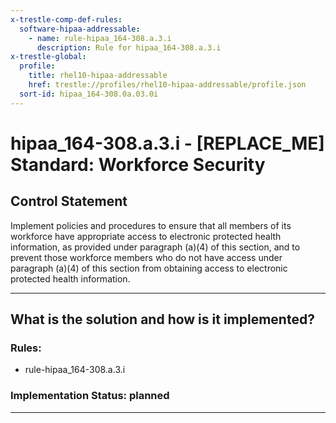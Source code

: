 ```yaml
---
x-trestle-comp-def-rules:
  software-hipaa-addressable:
    - name: rule-hipaa_164-308.a.3.i
      description: Rule for hipaa_164-308.a.3.i
x-trestle-global:
  profile:
    title: rhel10-hipaa-addressable
    href: trestle://profiles/rhel10-hipaa-addressable/profile.json
  sort-id: hipaa_164-308.0a.03.0i
---
```


# hipaa_164-308.a.3.i - \[REPLACE_ME\] Standard: Workforce Security

## Control Statement

Implement policies and procedures to ensure that all members of its workforce have appropriate access to electronic protected health information, as provided under paragraph (a)(4) of this section, and to prevent those workforce members who do not have access under paragraph (a)(4) of this section from obtaining access to electronic protected health information.

______________________________________________________________________

## What is the solution and how is it implemented?

<!-- For implementation status enter one of: implemented, partial, planned, alternative, not-applicable -->

<!-- Note that the list of rules under ### Rules: is read-only and changes will not be captured after assembly to JSON -->

<!-- Add control implementation description here for control: hipaa_164-308.a.3.i -->

### Rules:

  - rule-hipaa_164-308.a.3.i

### Implementation Status: planned

______________________________________________________________________

